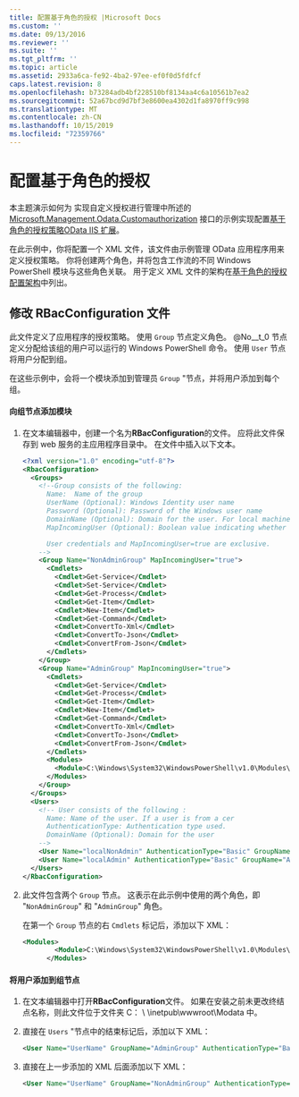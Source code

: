 ```yaml
---
title: 配置基于角色的授权 |Microsoft Docs
ms.custom: ''
ms.date: 09/13/2016
ms.reviewer: ''
ms.suite: ''
ms.tgt_pltfrm: ''
ms.topic: article
ms.assetid: 2933a6ca-fe92-4ba2-97ee-ef0f0d5fdfcf
caps.latest.revision: 8
ms.openlocfilehash: b73284adb4bf228510bf8134aa4c6a10561b7ea2
ms.sourcegitcommit: 52a67bcd9d7bf3e8600ea4302d1fa8970ff9c998
ms.translationtype: MT
ms.contentlocale: zh-CN
ms.lasthandoff: 10/15/2019
ms.locfileid: "72359766"
---
```

# <a name="configuring-role-based-authorization"></a>配置基于角色的授权

本主题演示如何为 实现自定义授权进行管理中所述的 [Microsoft.Management.Odata.Customauthorization](/dotnet/api/Microsoft.Management.Odata.CustomAuthorization) 接口的示例实现配置[基于角色的授权策略OData IIS 扩展](./implementing-custom-authorization-for-a-management-odata-web-service.md)。

在此示例中，你将配置一个 XML 文件，该文件由示例管理 OData 应用程序用来定义授权策略。 你将创建两个角色，并将包含工作流的不同 Windows PowerShell 模块与这些角色关联。 用于定义 XML 文件的架构在[基于角色的授权配置架构](./role-based-authorization-configuration-schema.md)中列出。

## <a name="modifying-the-rbacconfigurationxml-file"></a>修改 RBacConfiguration 文件

此文件定义了应用程序的授权策略。 使用 `Group` 节点定义角色。 @No__t_0 节点定义分配给该组的用户可以运行的 Windows PowerShell 命令。 使用 `User` 节点将用户分配到组。

在这些示例中，会将一个模块添加到管理员 `Group` "节点，并将用户添加到每个组。

#### <a name="adding-a-module-to-a-group-node"></a>向组节点添加模块

1. 在文本编辑器中，创建一个名为**RBacConfiguration**的文件。 应将此文件保存到 web 服务的主应用程序目录中。 在文件中插入以下文本。

   ```xml
   <?xml version="1.0" encoding="utf-8"?>
   <RbacConfiguration>
     <Groups>
       <!--Group consists of the following:
         Name:  Name of the group
         UserName (Optional): Windows Identity user name
         Password (Optional): Password of the Windows user name
         DomainName (Optional): Domain for the user. For local machine account either do not include them or give the machine name. Do not give empty string
         MapIncomingUser (Optional): Boolean value indicating whether to execute cmdlet in the context of network client.

         User credentials and MapIncomingUser=true are exclusive.
       -->
       <Group Name="NonAdminGroup" MapIncomingUser="true">
         <Cmdlets>
           <Cmdlet>Get-Service</Cmdlet>
           <Cmdlet>Set-Service</Cmdlet>
           <Cmdlet>Get-Process</Cmdlet>
           <Cmdlet>Get-Item</Cmdlet>
           <Cmdlet>New-Item</Cmdlet>
           <Cmdlet>Get-Command</Cmdlet>
           <Cmdlet>ConvertTo-Xml</Cmdlet>
           <Cmdlet>ConvertTo-Json</Cmdlet>
           <Cmdlet>ConvertFrom-Json</Cmdlet>
         </Cmdlets>
       </Group>
       <Group Name="AdminGroup" MapIncomingUser="true">
         <Cmdlets>
           <Cmdlet>Get-Service</Cmdlet>
           <Cmdlet>Get-Process</Cmdlet>
           <Cmdlet>Get-Item</Cmdlet>
           <Cmdlet>New-Item</Cmdlet>
           <Cmdlet>Get-Command</Cmdlet>
           <Cmdlet>ConvertTo-Xml</Cmdlet>
           <Cmdlet>ConvertTo-Json</Cmdlet>
           <Cmdlet>ConvertFrom-Json</Cmdlet>
         </Cmdlets>
         <Modules>
           <Module>C:\Windows\System32\WindowsPowerShell\v1.0\Modules\ServerManager\ServerManager.psd1</Module>
         </Modules>
       </Group>
     </Groups>
     <Users>
       <!-- User consists of the following :
         Name: Name of the user. If a user is from a cer
         AuthenticationType: Authentication type used.
         DomainName (Optional): Domain for the user
       -->
       <User Name="localNonAdmin" AuthenticationType="Basic" GroupName="NonAdminGroup" />
       <User Name="localAdmin" AuthenticationType="Basic" GroupName="AdminGroup" />
     </Users>
   </RbacConfiguration>
   ```

2. 此文件包含两个 `Group` 节点。 这表示在此示例中使用的两个角色，即 "`NonAdminGroup`" 和 "`AdminGroup`" 角色。

   在第一个 `Group` 节点的右 `Cmdlets` 标记后，添加以下 XML：

   ```xml
   <Modules>
           <Module>C:\Windows\System32\WindowsPowerShell\v1.0\Modules\ServerManager\ServerManager.psd1</Module>
         </Modules>
   ```

#### <a name="adding-a-user-to-a-group-node"></a>将用户添加到组节点

1. 在文本编辑器中打开**RBacConfiguration**文件。 如果在安装之前未更改终结点名称，则此文件位于文件夹 C： \\ \inetpub\wwwroot\Modata 中。

2. 直接在 `Users` "节点中的结束标记后，添加以下 XML：

   ```xml
   <User Name="UserName" GroupName="AdminGroup" AuthenticationType="Basic" DomainName="DomainName"/>
   ```

3. 直接在上一步添加的 XML 后面添加以下 XML：

   ```xml
   <User Name="UserName" GroupName="NonAdminGroup" AuthenticationType="Basic" DomainName="DomainName"/>
   ```